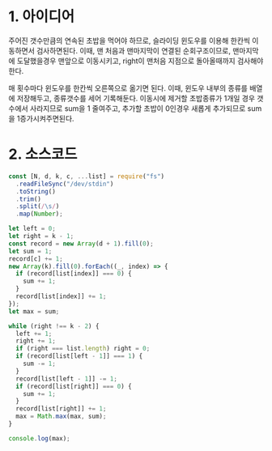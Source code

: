 # 1. 아이디어

주어진 갯수만큼의 연속된 초밥을 먹어야 하므로, 슬라이딩 윈도우를 이용해 한칸씩 이동하면서 검사하면된다. 이때, 맨 처음과 맨마지막이 연결된 순회구조이므로, 맨마지막에 도달했을경우 맨앞으로 이동시키고, right이 맨처음 지점으로 돌아올때까지 검사해야한다.

매 횟수마다 윈도우를 한칸씩 오른쪽으로 옮기면 된다. 이때, 윈도우 내부의 종류를 배열에 저장해두고, 종류갯수를 세어 기록해둔다. 이동시에 제거할 초밥종류가 1개일 경우 갯수에서 사라지므로 sum을 1 줄여주고, 추가할 초밥이 0인경우 새롭게 추가되므로 sum을 1증가시켜주면된다.

# 2. 소스코드

```javascript
const [N, d, k, c, ...list] = require("fs")
  .readFileSync("/dev/stdin")
  .toString()
  .trim()
  .split(/\s/)
  .map(Number);

let left = 0;
let right = k - 1;
const record = new Array(d + 1).fill(0);
let sum = 1;
record[c] += 1;
new Array(k).fill(0).forEach((_, index) => {
  if (record[list[index]] === 0) {
    sum += 1;
  }
  record[list[index]] += 1;
});
let max = sum;

while (right !== k - 2) {
  left += 1;
  right += 1;
  if (right === list.length) right = 0;
  if (record[list[left - 1]] === 1) {
    sum -= 1;
  }
  record[list[left - 1]] -= 1;
  if (record[list[right]] === 0) {
    sum += 1;
  }
  record[list[right]] += 1;
  max = Math.max(max, sum);
}

console.log(max);
```
